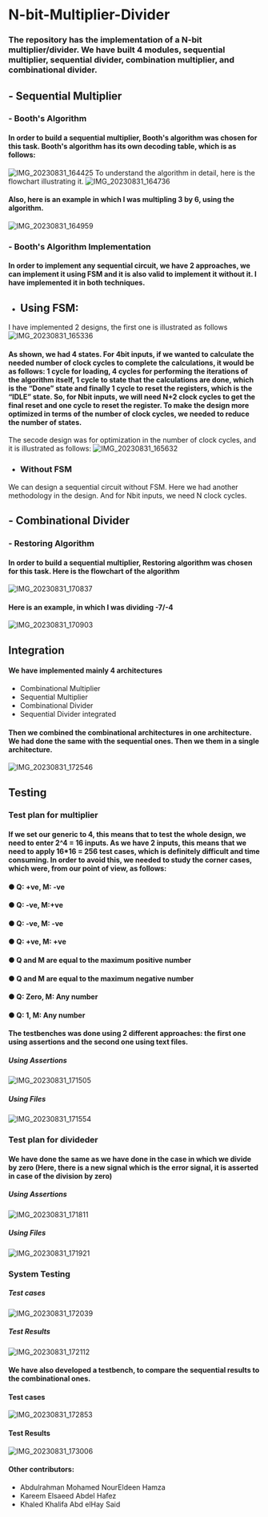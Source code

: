 # N-bit-Multiplier-Divider
### The repository has the implementation of a N-bit multiplier/divider. We have built 4 modules, sequential multiplier, sequential divider, combination multiplier, and combinational divider.

## - Sequential Multiplier
### - Booth's Algorithm
#### In order to build a sequential multiplier, Booth's algorithm was chosen for this task. Booth's algorithm has its own decoding table, which is as follows:
![IMG_20230831_164425](https://github.com/NouraMedhat28/N-bit-Multiplier-Divider/assets/96621514/9ed15314-54f2-459d-b6fa-73aff0b13ca1)
To understand the algorithm in detail, here is the flowchart illustrating it.
![IMG_20230831_164736](https://github.com/NouraMedhat28/N-bit-Multiplier-Divider/assets/96621514/2a928326-ae8a-4c07-a594-da624ac0b0b6)
#### Also, here is an example in which I was multipling 3 by 6, using the algorithm.
![IMG_20230831_164959](https://github.com/NouraMedhat28/N-bit-Multiplier-Divider/assets/96621514/0d09b5d2-e6ad-44e8-8e86-f0eba5b0eebc)
### - Booth's Algorithm Implementation
#### In order to implement any sequential circuit, we have 2 approaches, we can implement it using FSM and it is also valid to implement it without it. I have implemented it in both techniques.
- ## Using FSM:
I have implemented 2 designs, the first one is illustrated as follows
![IMG_20230831_165336](https://github.com/NouraMedhat28/N-bit-Multiplier-Divider/assets/96621514/f7121d62-9e0a-4db9-8345-2390a091e274)
#### As  shown,  we  had  4 states.  For  4bit inputs,  if  we  wanted  to  calculate  the  needed number of clock  cycles  to  complete  the calculations,  it  would  be as follows: 1  cycle  for  loading,  4  cycles  for  performing  the  iterations  of  the  algorithm  itself,  1 cycle  to  state  that  the  calculations  are  done,  which  is  the  “Done”  state  and  finally 1  cycle  to  reset  the  registers,  which  is  the  “IDLE”  state. So,  for  Nbit  inputs,  we will  need  N+2  clock  cycles  to  get  the  final  reset  and  one  cycle  to  reset  the  register. To  make  the  design  more  optimized  in  terms  of  the  number  of clock  cycles,  we needed  to  reduce the number of states.

The secode design was for optimization in the number of clock cycles, and it is illustrated as follows: 
![IMG_20230831_165632](https://github.com/NouraMedhat28/N-bit-Multiplier-Divider/assets/96621514/d3912ef7-48e7-4841-bd8e-1365d41022a9)
- ### Without FSM
We  can  design  a  sequential  circuit  without  FSM.  Here  we  had  another methodology  in  the  design.  And  for  Nbit  inputs,  we  need  N  clock  cycles.

## - Combinational Divider
### - Restoring Algorithm
#### In order to build a sequential multiplier, Restoring algorithm was chosen for this task. Here is the flowchart of the algorithm
![IMG_20230831_170837](https://github.com/NouraMedhat28/N-bit-Multiplier-Divider/assets/96621514/caf93241-0544-4407-a95a-9452e4b54b41)
#### Here is an example, in which I was dividing -7/-4 
![IMG_20230831_170903](https://github.com/NouraMedhat28/N-bit-Multiplier-Divider/assets/96621514/e232b188-e82e-4d5d-8724-8fe6156db797)

## Integration
#### We have implemented  mainly  4 architectures
- Combinational  Multiplier
- Sequential Multiplier
-  Combinational  Divider
-  Sequential  Divider integrated
#### Then  we combined  the combinational  architectures  in  one architecture.  We had  done  the same with  the sequential  ones. Then  we them in  a  single architecture.
![IMG_20230831_172546](https://github.com/NouraMedhat28/N-bit-Multiplier-Divider/assets/96621514/ef89bb92-90a4-4c23-a0a4-069a0a83e624)

## Testing 
### Test plan for multiplier 
#### If we set our generic to 4, this means that to test the whole design, we need to enter 2^4 = 16 inputs. As we have 2 inputs, this means that we need to apply 16*16 = 256 test cases, which is definitely difficult and time consuming. In order to avoid this, we needed to study the corner cases, which were, from our point of view, as follows: 
#### ● Q: +ve, M: -ve 
#### ● Q: -ve, M:+ve 
#### ● Q: -ve, M: -ve 
#### ● Q: +ve, M: +ve
#### ● Q and M are equal to the maximum positive number
#### ● Q and M are equal to the maximum negative number
#### ● Q: Zero, M: Any number
#### ● Q: 1, M: Any number 
#### The testbenches was done using 2 different approaches: the first one using assertions and the second one using text files.
##### Using Assertions
![IMG_20230831_171505](https://github.com/NouraMedhat28/N-bit-Multiplier-Divider/assets/96621514/ff396e54-e115-4534-b8bf-f617cb400664)

##### Using Files
![IMG_20230831_171554](https://github.com/NouraMedhat28/N-bit-Multiplier-Divider/assets/96621514/2f310c51-0bb4-43b4-bdee-bb0f9abcbcb6)

### Test plan for divideder
#### We  have  done  the  same  as  we  have  done  in  the case  in  which  we divide by  zero (Here, there is a new signal which is the error signal, it is asserted in case of the division by zero)
##### Using Assertions
![IMG_20230831_171811](https://github.com/NouraMedhat28/N-bit-Multiplier-Divider/assets/96621514/25414242-c861-410a-89fd-fc35b6aab753)

##### Using Files
![IMG_20230831_171921](https://github.com/NouraMedhat28/N-bit-Multiplier-Divider/assets/96621514/0ddf7e79-f180-483e-abda-5a36a21044d8)

### System Testing 
##### Test cases 
![IMG_20230831_172039](https://github.com/NouraMedhat28/N-bit-Multiplier-Divider/assets/96621514/bb9210a2-fd78-4f0b-b927-92505e4b2412)

##### Test Results
![IMG_20230831_172112](https://github.com/NouraMedhat28/N-bit-Multiplier-Divider/assets/96621514/bf239330-d93b-4c0c-8a31-2762fc33b7db)

#### We have also developed a testbench, to compare the sequential results to the combinational ones.
#### Test cases
![IMG_20230831_172853](https://github.com/NouraMedhat28/N-bit-Multiplier-Divider/assets/96621514/d3c62b3d-f64f-4053-8ac9-f2efb8d23305)

#### Test Results
![IMG_20230831_173006](https://github.com/NouraMedhat28/N-bit-Multiplier-Divider/assets/96621514/7e8e6c9c-0e8e-4917-acad-069e7ea9b70e)


#### Other contributors: 
- Abdulrahman Mohamed NourEldeen  Hamza
- Kareem  Elsaeed  Abdel Hafez
- Khaled  Khalifa  Abd  elHay  Said





















